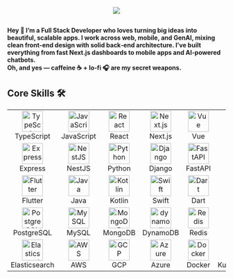 <p align="center">
  <a href="https://github.com/eBlackrose">
    <img src="https://readme-typing-svg.herokuapp.com/?lines=+AI%20&%20ML%20Engineer;Senior%20Full%20Stack%20Developer;Web%20|%20Mobile%20|%20GenAI;10%20years%20of%20rich%20IT%20experience;&font=Anton&center=true&width=650&height=120&color=2563EB&vCenter=true&size=45%22">
  </a>
</p>
<h2 align="center"></h2>
<p><b>
Hey 👋 I’m a Full Stack Developer who loves turning big ideas into beautiful, scalable apps.
I work across web, mobile, and GenAI, mixing clean front‑end design with solid back‑end architecture.
I’ve built everything from fast Next.js dashboards to mobile apps and AI‑powered chatbots.<br/>
Oh, and yes — caffeine ☕ + lo‑fi 🎧 are my secret weapons.
</b></p>

## Core Skills 🛠️
<table>
  <tr>
    <td align="center" width="120"><img src="https://skillicons.dev/icons?i=ts" height="48" alt="TypeScript"/><br/>TypeScript</td>
    <td align="center" width="120"><img src="https://skillicons.dev/icons?i=js" height="48" alt="JavaScript"/><br/>JavaScript</td>
    <td align="center" width="120"><img src="https://skillicons.dev/icons?i=react" height="48" alt="React"/><br/>React</td>
    <td align="center" width="120"><img src="https://skillicons.dev/icons?i=nextjs" height="48" alt="Next.js"/><br/>Next.js</td>
    <td align="center" width="120"><img src="https://skillicons.dev/icons?i=vue" height="48" alt="Vue"/><br/>Vue</td>
    <td align="center" width="120"><img src="https://skillicons.dev/icons?i=nuxtjs" height="48" alt="Nuxt.js"/><br/>Nuxt.js</td>
    <td align="center" width="120"><img src="https://skillicons.dev/icons?i=angular" height="48" alt="Angular"/><br/>Angular</td>
    <td align="center" width="120"><img src="https://skillicons.dev/icons?i=nodejs" height="48" alt="Node.js"/><br/>Node.js</td>
  </tr>
  <tr>
    <td align="center" width="120"><img src="https://skillicons.dev/icons?i=express" height="48" alt="Express"/><br/>Express</td>
    <td align="center" width="120"><img src="https://skillicons.dev/icons?i=nestjs" height="48" alt="NestJS"/><br/>NestJS</td>
    <td align="center" width="120"><img src="https://skillicons.dev/icons?i=python" height="48" alt="Python"/><br/>Python</td>
    <td align="center" width="120"><img src="https://skillicons.dev/icons?i=django" height="48" alt="Django"/><br/>Django</td>
    <td align="center" width="120"><img src="https://skillicons.dev/icons?i=fastapi" height="48" alt="FastAPI"/><br/>FastAPI</td>
    <td align="center" width="120"><img src="https://skillicons.dev/icons?i=flask" height="48" alt="Flask"/><br/>Flask</td>
    <td align="center" width="120"><img src="https://skillicons.dev/icons?i=tensorflow" height="48" alt="TensorFlow"/><br/>TensorFlow</td>
    <td align="center" width="120"><img src="https://skillicons.dev/icons?i=pytorch" height="48" alt="PyTorch"/><br/>PyTorch</td>
  </tr>
  <tr>
    <td align="center" width="120"><img src="https://skillicons.dev/icons?i=flutter" height="48" alt="Flutter"/><br/>Flutter</td>
    <td align="center" width="120"><img src="https://skillicons.dev/icons?i=java" height="48" alt="Java"/><br/>Java</td>
    <td align="center" width="120"><img src="https://skillicons.dev/icons?i=kotlin" height="48" alt="Kotlin"/><br/>Kotlin</td>
    <td align="center" width="120"><img src="https://skillicons.dev/icons?i=swift" height="48" alt="Swift"/><br/>Swift</td>
    <td align="center" width="120"><img src="https://skillicons.dev/icons?i=dart" height="48" alt="Dart"/><br/>Dart</td>
    <td align="center" width="120"><img src="https://skillicons.dev/icons?i=dotnet" height="48" alt=".NET"/><br/>.NET</td>
    <td align="center" width="120"><img src="https://skillicons.dev/icons?i=php" height="48" alt="PHP"/><br/>PHP</td>
    <td align="center" width="120"><img src="https://skillicons.dev/icons?i=laravel" height="48" alt="Laravel"/><br/>Laravel</td>
  </tr>
  <tr>
    <td align="center" width="120"><img src="https://skillicons.dev/icons?i=postgresql" height="48" alt="PostgreSQL"/><br/>PostgreSQL</td>
    <td align="center" width="120"><img src="https://skillicons.dev/icons?i=mysql" height="48" alt="MySQL"/><br/>MySQL</td>
    <td align="center" width="120"><img src="https://skillicons.dev/icons?i=mongodb" height="48" alt="MongoDB"/><br/>MongoDB</td>
    <td align="center" width="120"><img src="https://skillicons.dev/icons?i=dynamodb" height="48" alt="dynamodb"/><br/>DynamoDB</td>
    <td align="center" width="120"><img src="https://skillicons.dev/icons?i=redis" height="48" alt="Redis"/><br/>Redis</td>
    <td align="center" width="120"><img src="https://skillicons.dev/icons?i=sqlite" height="48" alt="SQLite"/><br/>SQLite</td>
    <td align="center" width="120"><img src="https://skillicons.dev/icons?i=firebase" height="48" alt="Firebase"/><br/>Firebase</td>
    <td align="center" width="120"><img src="https://skillicons.dev/icons?i=supabase" height="48" alt="Supabase"/><br/>Supabase</td>
  </tr>
  <tr>
    <td align="center" width="120"><img src="https://skillicons.dev/icons?i=elasticsearch" height="48" alt="Elasticsearch"/><br/>Elasticsearch</td>
    <td align="center" width="120"><img src="https://skillicons.dev/icons?i=aws" height="48" alt="AWS"/><br/>AWS</td>
    <td align="center" width="120"><img src="https://skillicons.dev/icons?i=gcp" height="48" alt="GCP"/><br/>GCP</td>
    <td align="center" width="120"><img src="https://skillicons.dev/icons?i=azure" height="48" alt="Azure"/><br/>Azure</td>
    <td align="center" width="120"><img src="https://skillicons.dev/icons?i=docker" height="48" alt="Docker"/><br/>Docker</td>
    <td align="center" width="120"><img src="https://skillicons.dev/icons?i=kubernetes" height="48" alt="Kubernetes"/><br/>Kubernetes</td>
    <td align="center" width="120"><img src="https://skillicons.dev/icons?i=jenkins" height="48" alt="Jenkins"/><br/>Jenkins</td>
    <td align="center" width="120"><img src="https://skillicons.dev/icons?i=terraform" height="48" alt="Terraform"/><br/>Terraform</td>
  </tr>
</table>
